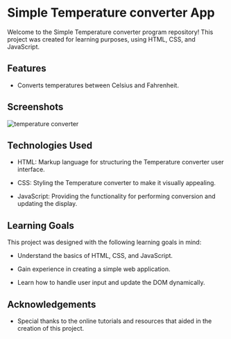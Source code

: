# Simple Temperature converter App

Welcome to the Simple Temperature converter program repository! This project was created for learning purposes, using HTML, CSS, and JavaScript. 


## Features
- Converts temperatures between Celsius and Fahrenheit.


## Screenshots

![temperature converter](https://github.com/Sachintha-Dinuranga/temperature-converter/assets/117833055/3f411fdd-b16d-4247-809b-e6d5c5b81f0c)


## Technologies Used

- HTML: Markup language for structuring the Temperature converter user interface.

- CSS: Styling the Temperature converter to make it visually appealing.

- JavaScript: Providing the functionality for performing conversion and updating the display.


## Learning Goals

This project was designed with the following learning goals in mind:

- Understand the basics of HTML, CSS, and JavaScript.

- Gain experience in creating a simple web application.

- Learn how to handle user input and update the DOM dynamically.


## Acknowledgements

 - Special thanks to the online tutorials and resources that aided in the creation of this project.
